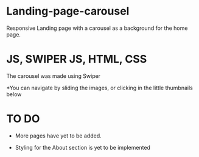 # Landing-page-carousel
Responsive Landing page with a carousel as a background for the home page.

# JS, SWIPER JS, HTML, CSS 

The carousel was made using Swiper 

*You can navigate by sliding the images, or clicking in the little thumbnails below


# TO DO

* More pages have yet to be added.

* Styling for the About section is yet to be implemented
